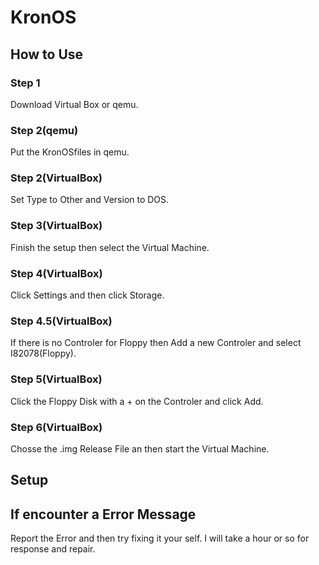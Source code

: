 # KronOS
## How to Use
### Step 1
Download Virtual Box or qemu.
### Step 2(qemu)
Put the KronOSfiles in qemu.
### Step 2(VirtualBox)
Set Type to Other and Version to DOS.
### Step 3(VirtualBox)
Finish the setup then select the Virtual Machine.
### Step 4(VirtualBox)
Click Settings and then click Storage.
### Step 4.5(VirtualBox)
If there is no Controler for Floppy then Add a new Controler and select I82078(Floppy).
### Step 5(VirtualBox)
Click the Floppy Disk with a + on the Controler and click Add.
### Step 6(VirtualBox)
Chosse the .img Release File an then start the Virtual Machine.
## Setup


## If encounter a Error Message
Report the Error and then try fixing it your self. I will take a hour or so for response and repair.
